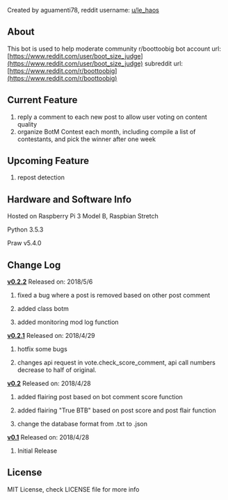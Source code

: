 Created by aguamenti78, reddit username: [u/le_haos](https://www.reddit.com/user/le_haos)

## About

This bot is used to help moderate community r/boottoobig
bot account url: [https://www.reddit.com/user/boot_size_judge](https://www.reddit.com/user/boot_size_judge)
subreddit url: [https://www.reddit.com/r/boottoobig](https://www.reddit.com/r/boottoobig)

## Current Feature

1. reply a comment to each new post to allow user voting on content quality
2. organize BotM Contest each month, including compile a list of contestants, and pick the winner after one week

## Upcoming Feature

1. repost detection

## Hardware and Software Info

Hosted on Raspberry Pi 3 Model B, Raspbian Stretch

Python 3.5.3

Praw v5.4.0

## Change Log

[**v0.2.2**](https://github.com/aguamenti78/boot_size_judge/releases/tag/v0.2.2) Released on: 2018/5/6

1. fixed a bug where a post is removed based on other post comment

2. added class botm

3. added monitoring mod log function

[**v0.2.1**](https://github.com/aguamenti78/boot_size_judge/releases/tag/v0.2.1) Released on: 2018/4/29

1. hotfix some bugs

2. changes api request in vote.check_score_comment, api call numbers decrease to half of original.

[**v0.2**](https://github.com/aguamenti78/boot_size_judge/releases/tag/v0.2) Released on: 2018/4/28

1. added flairing post based on bot comment score function

2. added flairing "True BTB" based on post score and post flair function

3. change the database format from .txt to .json

[**v0.1**](https://github.com/aguamenti78/boot_size_judge/releases/tag/v0.1) Released on: 2018/4/28

1. Initial Release

## License

MIT License, check LICENSE file for more info

